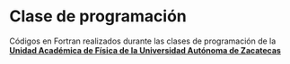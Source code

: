 # Clase de programación
Códigos en Fortran realizados durante las clases de programación de la **[Unidad Académica de Física de la Universidad Autónoma de Zacatecas](https://fisica.uaz.edu.mx)**
